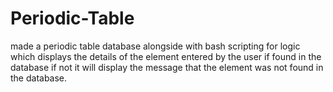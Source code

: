 # Periodic-Table
made a periodic  table database alongside with bash scripting for logic which displays the details of the element entered by the user if found in the database if not it will display the message that the element was not found in the database.
